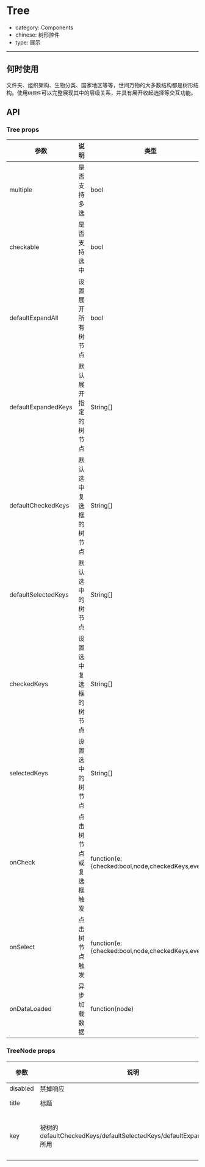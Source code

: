 # Tree

- category: Components
- chinese: 树形控件
- type: 展示

---

## 何时使用

文件夹、组织架构、生物分类、国家地区等等，世间万物的大多数结构都是树形结构。使用`树控件`可以完整展现其中的层级关系，并具有展开收起选择等交互功能。

## API

### Tree props

| 参数       | 说明                                      | 类型       | 默认值 |
|-----------|------------------------------------------|------------|--------|
|multiple | 是否支持多选 | bool | false |
|checkable | 是否支持选中 | bool   | false    |
|defaultExpandAll | 设置展开所有树节点 | bool | false |
|defaultExpandedKeys | 默认展开指定的树节点 | String[] | [] |
|defaultCheckedKeys | 默认选中复选框的树节点 | String[] | [] |
|defaultSelectedKeys | 默认选中的树节点 | String[] | [] |
|checkedKeys | 设置选中复选框的树节点 | String[] | - |
|selectedKeys | 设置选中的树节点 | String[] | - |
|onCheck | 点击树节点或复选框触发 | function(e:{checked:bool,node,checkedKeys,event}) | - |
|onSelect | 点击树节点触发 | function(e:{checked:bool,node,checkedKeys,event}) | - |
|onDataLoaded | 异步加载数据 | function(node)| - |

### TreeNode props

| 参数       | 说明                                      | 类型       | 默认值 |
|-----------|------------------------------------------|------------|--------|
|disabled | 禁掉响应 | bool | false |
|title | 标题 | String | '---' |
|key | 被树的defaultCheckedKeys/defaultSelectedKeys/defaultExpandedKeys所用 | String | 内部计算出的节点位置 |
